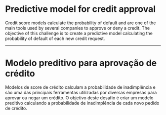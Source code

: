 # Predictive model for credit approval

Credit score models calculate the probability of default and are one of the
main tools used by several companies to approve or deny a credit.
The objective of this challenge is to create a predictive model calculating the probability of
default of each new credit request.

__________________________________________________________________

# Modelo preditivo para aprovação de crédito

Modelos de score de crédito calculam a probabilidade de inadimplência e são uma das principais ferramentas utilizadas por diversas empresas para aprovar ou negar um crédito. O objetivo deste desafio é criar um modelo preditivo calculando a probabilidade de inadimplência de cada novo pedido de crédito.





